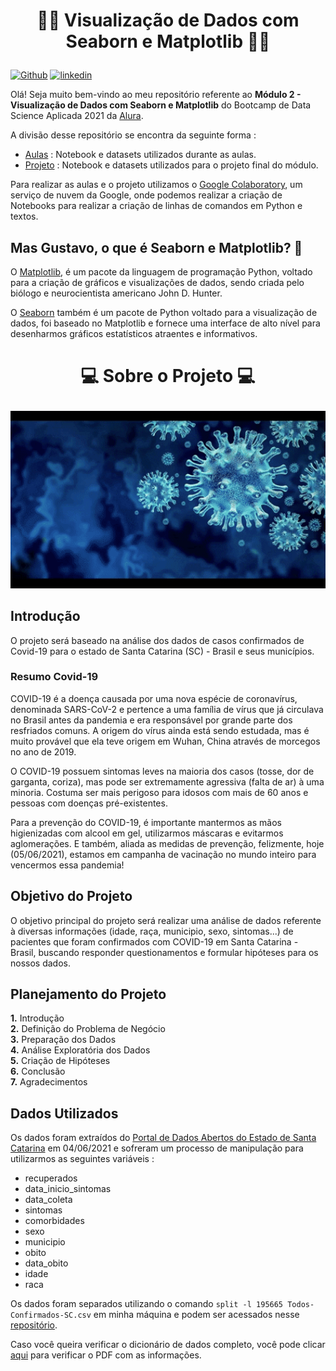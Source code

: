 # <p align = "center"> 👀🎲 Visualização de Dados com Seaborn e Matplotlib 🎲👀
  
[![Github](https://img.shields.io/badge/gustavolq-100000?style=plastic&logo=github&logoColor=white)](https://github.com/gustavolq)
[![linkedin](https://img.shields.io/badge/gustavoquadra-0077B5??style=plastic&logo=linkedin&logoColor=white)](https://www.linkedin.com/in/gustavoquadra/)
  
Olá! Seja muito bem-vindo ao meu repositório referente ao **Módulo 2 - Visualização de Dados com Seaborn e Matplotlib** do Bootcamp de Data Science Aplicada 2021 da [Alura](https://www.alura.com.br/).
  
 A divisão desse repositório se encontra da seguinte forma :
 - [Aulas](https://github.com/gustavolq/Bootcamp-DataScience-Alura/tree/main/Modulo_02/Aulas) : Notebook e datasets utilizados durante as aulas.
 - [Projeto](https://github.com/gustavolq/Bootcamp-DataScience-Alura/tree/main/Modulo_02/Projeto) : Notebook e datasets utilizados para o projeto final do módulo.
  
Para realizar as aulas e o projeto utilizamos o [Google Colaboratory](https://colab.research.google.com/notebooks/intro.ipynb), um serviço de nuvem da Google, onde podemos realizar a criação de Notebooks para realizar a criação de linhas de comandos em Python e textos.
  
 ## Mas Gustavo, o que é Seaborn e Matplotlib? 🤔
 O [Matplotlib](https://matplotlib.org/), é um pacote da linguagem de programação Python, voltado para a criação de gráficos e visualizações de dados, sendo criada pelo biólogo e neurocientista americano John D. Hunter. 
 
 O [Seaborn](https://seaborn.pydata.org/) também é um pacote de Python voltado para a visualização de dados, foi baseado no Matplotlib e fornece uma interface de alto nível para desenharmos gráficos estatísticos atraentes e informativos.
  
# <p align="center"> 💻 Sobre o Projeto 💻

<p align="center">
  <img width="700" src="https://github.com/gustavolq/Bootcamp-DataScience-Alura/blob/main/Modulo_02/Outros/AnaliseDadosGif.gif">
</p>

## Introdução
O projeto será baseado na análise dos dados de casos confirmados de Covid-19 para o estado de Santa Catarina (SC) - Brasil e seus municípios.

### Resumo Covid-19

COVID-19 é a doença causada por uma nova espécie de coronavírus, denominada SARS-CoV-2 e pertence a uma família de vírus que já circulava no Brasil antes da pandemia e era responsável por grande parte dos resfriados comuns. A origem do vírus ainda está sendo estudada, mas é muito provável que ela teve origem em Wuhan, China através de morcegos no ano de 2019.

O COVID-19 possuem sintomas leves na maioria dos casos (tosse, dor de garganta, coriza), mas pode ser extremamente agressiva (falta de ar) à uma minoria. Costuma ser mais perigoso para idosos com mais de 60 anos e pessoas com doenças pré-existentes.

Para a prevenção do COVID-19, é importante mantermos as mãos higienizadas com alcool em gel, utilizarmos máscaras e evitarmos aglomerações. E também, aliada as medidas de prevenção, felizmente, hoje (05/06/2021), estamos em campanha de vacinação no mundo inteiro para vencermos essa pandemia!

## Objetivo do Projeto
O objetivo principal do projeto será realizar uma análise de dados referente à diversas informações (idade, raça, municipio, sexo, sintomas...) de pacientes que foram confirmados com COVID-19 em Santa Catarina - Brasil, buscando responder questionamentos e formular hipóteses para os nossos dados.

## Planejamento do Projeto
<b> 1.</b> Introdução </br>
<b> 2.</b> Definição do Problema de Negócio </br>
<b> 3.</b> Preparação dos Dados </br>
<b> 4.</b> Análise Exploratória dos Dados </br>
<b> 5.</b> Criação de Hipóteses </br>
<b> 6.</b> Conclusão </br>
<b> 7.</b> Agradecimentos </br>

## Dados Utilizados
Os dados foram extraídos do [Portal de Dados Abertos do Estado de Santa Catarina](http://dados.sc.gov.br/tr/dataset/covid-19-dados-anonimizados-de-casos-confirmados) em 04/06/2021 e sofreram um processo de manipulação para utilizarmos as seguintes variáveis :
- recuperados
- data_inicio_sintomas
- data_coleta
- sintomas
- comorbidades
- sexo
- municipio
- obito
- data_obito
- idade
- raca

Os dados foram separados utilizando o comando ```split -l 195665 Todos-Confirmados-SC.csv``` em minha máquina e podem ser acessados nesse [repositório](https://github.com/gustavolq/Bootcamp-DataScience-Alura/tree/main/Modulo_02/Projeto/Dados).

Caso você queira verificar o dicionário de dados completo, você pode clicar [aqui](https://github.com/gustavolq/Bootcamp-DataScience-Alura/blob/main/Modulo_02/Projeto/Dados/Dicionario_Dados.pdf) para verificar o PDF com as informações.
